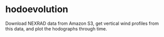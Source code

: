 # hodoevolution
 Download NEXRAD data from Amazon S3, get vertical wind profiles from this data, and plot the hodographs through time.
